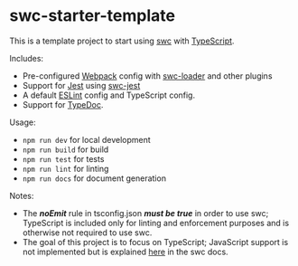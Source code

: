 # swc-starter-template

This is a template project to start using [swc](https://swc.rs/) with [TypeScript](https://www.typescriptlang.org/).

Includes:
- Pre-configured [Webpack](https://webpack.js.org/) config with [swc-loader](https://swc.rs/docs/usage-swc-loader) and other plugins
- Support for [Jest](https://jestjs.io/) using [swc-jest](https://swc.rs/docs/usage-swc-jest)
- A default [ESLint](https://eslint.org/) config and TypeScript config.
- Support for [TypeDoc](https://typedoc.org/).

Usage:
- `npm run dev` for local development
- `npm run build` for build
- `npm run test` for tests
- `npm run lint` for linting
- `npm run docs` for document generation

Notes:
- The ***noEmit*** rule in tsconfig.json ***must be true*** in order to use swc; TypeScript is included only for linting and enforcement purposes and is otherwise not required to use swc.
- The goal of this project is to focus on TypeScript; JavaScript support is not implemented but is explained [here](https://swc.rs/docs/configuring-swc) in the swc docs.
